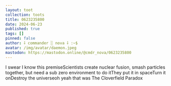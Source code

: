```yaml
---
layout: toot
collection: toots
title: 0623235800
date: 2024-06-23
published: true
tags: []
pinned: false
author: ⸸ commander ░ nova ⸸ :~$
avatar: /img/avatar/daemon.jpeg
mastodon: https://mastodon.online/@cmdr_nova/0623235800
---
```


I swear I know this premiseScientists create nuclear fusion, smash particles together, but need a sub zero environment to do itThey put it in spaceTurn it onDestroy the universeoh yeah that was The Cloverfield Paradox

